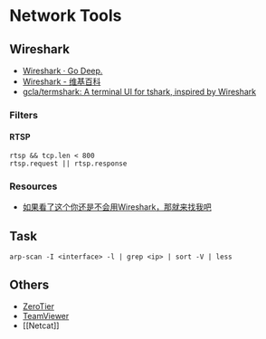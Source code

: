 # Network Tools

## Wireshark

- [Wireshark · Go Deep.](https://www.wireshark.org/)
- [Wireshark - 维基百科](https://zh.wikipedia.org/wiki/Wireshark)
- [gcla/termshark: A terminal UI for tshark, inspired by Wireshark](https://github.com/gcla/termshark)

### Filters

#### RTSP

    rtsp && tcp.len < 800
    rtsp.request || rtsp.response

### Resources

- [如果看了这个你还是不会用Wireshark，那就来找我吧](https://community.emc.com/thread/194901)

## Task

    arp-scan -I <interface> -l | grep <ip> | sort -V | less

## Others

- [ZeroTier](https://www.zerotier.com/)
- [TeamViewer](https://www.teamviewer.com/)
- [[Netcat]]